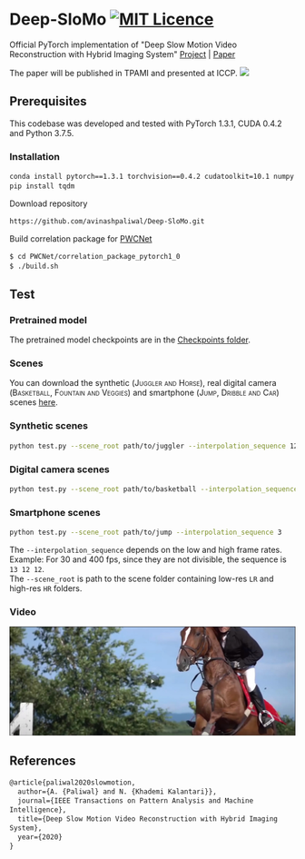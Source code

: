 # Deep-SloMo [![MIT Licence](https://badges.frapsoft.com/os/mit/mit.svg?v=103)](https://opensource.org/licenses/mit-license.php)
Official PyTorch implementation of "Deep Slow Motion Video Reconstruction with Hybrid Imaging System" [Project](http://faculty.cs.tamu.edu/nimak/Papers/ICCP2020_Slomo) | [Paper](https://arxiv.org/abs/2002.12106)

The paper will be published in TPAMI and presented at ICCP.
<img src='./misc/Teaser.png'>

## Prerequisites
This codebase was developed and tested with PyTorch 1.3.1, CUDA 0.4.2 and Python 3.7.5.  

### Installation
```bash
conda install pytorch==1.3.1 torchvision==0.4.2 cudatoolkit=10.1 numpy -c pytorch
pip install tqdm
```
Download repository
```bash
https://github.com/avinashpaliwal/Deep-SloMo.git
```
Build correlation package for [PWCNet](https://github.com/NVlabs/PWC-Net/tree/master/PyTorch/external_packages/correlation-pytorch-master)
```bash
$ cd PWCNet/correlation_package_pytorch1_0
$ ./build.sh
```

## Test
### Pretrained model
The pretrained model checkpoints are in the [Checkpoints folder](Checkpoints).

### Scenes
You can download the synthetic (<span style="font-variant:small-caps;">Juggler and Horse</span>), real digital camera (<span style="font-variant:small-caps;">Basketball, Fountain and Veggies</span>) and smartphone (<span style="font-variant:small-caps;">Jump, Dribble and Car</span>) scenes [here](https://drive.google.com/drive/folders/1ezabQM14Xq4d9cZYp8jbnoWvnPX0uCsA?usp=sharing).  

### Synthetic scenes
```bash
python test.py --scene_root path/to/juggler --interpolation_sequence 12
```
### Digital camera scenes
```bash
python test.py --scene_root path/to/basketball --interpolation_sequence 13 12 12
```
### Smartphone scenes
```bash
python test.py --scene_root path/to/jump --interpolation_sequence 3
```
The `--interpolation_sequence` depends on the low and high frame rates. Example: For 30 and 400 fps, since they are not divisible, the sequence is `13 12 12`.  
The `--scene_root` is path to the scene folder containing low-res `LR` and high-res `HR` folders.  

### Video
[![Audi R8](misc/video_shot.jpg)](https://www.youtube.com/watch?v=43HH3YN8U10)

## References
```
@article{paliwal2020slowmotion,
  author={A. {Paliwal} and N. {Khademi Kalantari}}, 
  journal={IEEE Transactions on Pattern Analysis and Machine Intelligence}, 
  title={Deep Slow Motion Video Reconstruction with Hybrid Imaging System}, 
  year={2020}
}
```
